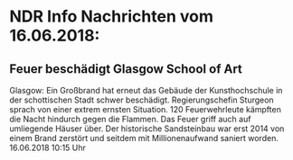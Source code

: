 # NDR Info Nachrichten vom 16.06.2018:


## Feuer beschädigt Glasgow School of Art
Glasgow: Ein Großbrand hat erneut das Gebäude der Kunsthochschule in der schottischen Stadt schwer beschädigt. Regierungschefin Sturgeon sprach von einer extrem ernsten Situation. 120 Feuerwehrleute kämpften die Nacht hindurch gegen die Flammen. Das Feuer griff auch auf umliegende Häuser über. Der historische Sandsteinbau war erst 2014 von einem Brand zerstört und seitdem mit Millionenaufwand saniert worden. 16.06.2018 10:15 Uhr 
